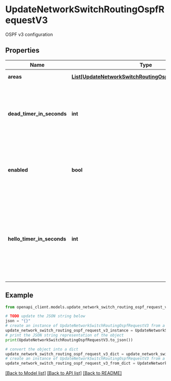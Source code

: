 # UpdateNetworkSwitchRoutingOspfRequestV3

OSPF v3 configuration

## Properties

Name | Type | Description | Notes
------------ | ------------- | ------------- | -------------
**areas** | [**List[UpdateNetworkSwitchRoutingOspfRequestAreasInner]**](UpdateNetworkSwitchRoutingOspfRequestAreasInner.md) | OSPF v3 areas | [optional] 
**dead_timer_in_seconds** | **int** | Time interval to determine when the peer will be declared inactive/dead. Value must be between 1 and 65535 | [optional] 
**enabled** | **bool** | Boolean value to enable or disable V3 OSPF routing. OSPF V3 routing is disabled by default. | [optional] 
**hello_timer_in_seconds** | **int** | Time interval in seconds at which hello packet will be sent to OSPF neighbors to maintain connectivity. Value must be between 1 and 255. Default is 10 seconds. | [optional] 

## Example

```python
from openapi_client.models.update_network_switch_routing_ospf_request_v3 import UpdateNetworkSwitchRoutingOspfRequestV3

# TODO update the JSON string below
json = "{}"
# create an instance of UpdateNetworkSwitchRoutingOspfRequestV3 from a JSON string
update_network_switch_routing_ospf_request_v3_instance = UpdateNetworkSwitchRoutingOspfRequestV3.from_json(json)
# print the JSON string representation of the object
print(UpdateNetworkSwitchRoutingOspfRequestV3.to_json())

# convert the object into a dict
update_network_switch_routing_ospf_request_v3_dict = update_network_switch_routing_ospf_request_v3_instance.to_dict()
# create an instance of UpdateNetworkSwitchRoutingOspfRequestV3 from a dict
update_network_switch_routing_ospf_request_v3_from_dict = UpdateNetworkSwitchRoutingOspfRequestV3.from_dict(update_network_switch_routing_ospf_request_v3_dict)
```
[[Back to Model list]](../README.md#documentation-for-models) [[Back to API list]](../README.md#documentation-for-api-endpoints) [[Back to README]](../README.md)


